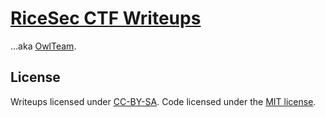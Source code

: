 # [RiceSec CTF Writeups](https://sec.rice.edu/writeups/)

…aka [OwlTeam](https://ctftime.org/team/173868).

## License

Writeups licensed under [CC-BY-SA](./LICENSE-CC-BY-SA). Code licensed under the [MIT license](./LICENSE-MIT).
